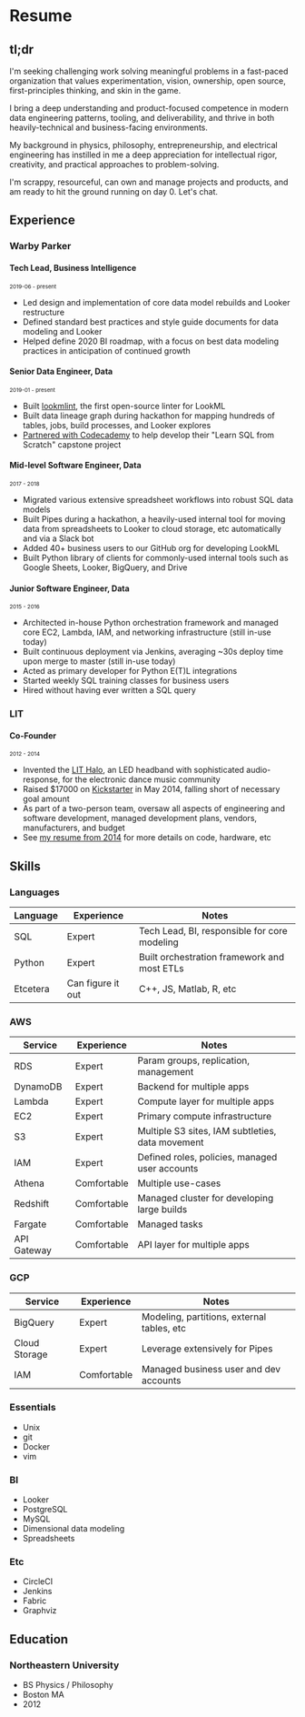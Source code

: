 # Resume

## tl;dr

I'm seeking challenging work solving meaningful problems in a fast-paced organization that values experimentation, vision, ownership, open source, first-principles thinking, and skin in the game.

I bring a deep understanding and product-focused competence in modern data engineering patterns, tooling, and deliverability, and thrive in both heavily-technical and business-facing environments.

My background in physics, philosophy, entrepreneurship, and electrical engineering has instilled in me a deep appreciation for intellectual rigor, creativity, and practical approaches to problem-solving.

I'm scrappy, resourceful, can own and manage projects and products, and am ready to hit the ground running on day 0. Let's chat.

## Experience

### Warby Parker

#### Tech Lead, Business Intelligence

<p style="font-size:.6rem;">2019-06 - present</p>

- Led design and implementation of core data model rebuilds and Looker restructure
- Defined standard best practices and style guide documents for data modeling and Looker
- Helped define 2020 BI roadmap, with a focus on best data modeling practices in anticipation of continued growth

#### Senior Data Engineer, Data

<p style="font-size:.6rem;">2019-01 - present</p>

- Built [lookmlint](https://github.com/warbyparker/lookmlint), the first open-source linter for LookML
- Built data lineage graph during hackathon for mapping hundreds of tables, jobs, build processes, and Looker explores
- [Partnered with Codecademy](https://news.codecademy.com/data-engineer-warby-parker/) to help develop their "Learn SQL from Scratch" capstone project


#### Mid-level Software Engineer, Data

<p style="font-size:.6rem;">2017 - 2018</p>

- Migrated various extensive spreadsheet workflows into robust SQL data models
- Built Pipes during a hackathon, a heavily-used internal tool for moving data from spreadsheets to Looker to cloud storage, etc automatically and via a Slack bot
- Added 40+ business users to our GitHub org for developing LookML
- Built Python library of clients for commonly-used internal tools such as Google Sheets, Looker, BigQuery, and Drive

#### Junior Software Engineer, Data

<p style="font-size:.6rem;">2015 - 2016</p>

- Architected in-house Python orchestration framework and managed core EC2, Lambda, IAM, and networking infrastructure (still in-use today)
- Built continuous deployment via Jenkins, averaging ~30s deploy time upon merge to master (still in-use today)
- Acted as primary developer for Python E(T)L integrations
- Started weekly SQL training classes for business users
- Hired without having ever written a SQL query

### LIT

#### Co-Founder

<p style="font-size:.6rem;">2012 - 2014</p>

- Invented the [LIT Halo](https://web.archive.org/web/20141202233518/http://litlitlit.com/), an LED headband with sophisticated audio-response, for the electronic dance music community
- Raised $17000 on [Kickstarter](https://www.kickstarter.com/projects/litlitlit/halo-rave-gear-revolutionized) in May 2014, falling short of necessary goal amount
- As part of a two-person team, oversaw all aspects of engineering and software development, managed development plans, vendors, manufacturers, and budget
- See [my resume from 2014](https://web.archive.org/web/20150130070105/http://ryantuck.io/resume/) for more details on code, hardware, etc


## Skills

### Languages

| Language | Experience | Notes |
| --- | --- | --- |
| SQL | Expert | Tech Lead, BI, responsible for core modeling |
| Python | Expert | Built orchestration framework and most ETLs |
| Etcetera | Can figure it out | C++, JS, Matlab, R, etc |


### AWS

| Service | Experience | Notes |
| --- | --- | --- |
| RDS | Expert | Param groups, replication, management |
| DynamoDB | Expert | Backend for multiple apps |
| Lambda | Expert | Compute layer for multiple apps |
| EC2 | Expert | Primary compute infrastructure |
| S3 | Expert | Multiple S3 sites, IAM subtleties, data movement |
| IAM | Expert | Defined roles, policies, managed user accounts |
| Athena | Comfortable | Multiple use-cases |
| Redshift | Comfortable | Managed cluster for developing large builds |
| Fargate | Comfortable | Managed tasks |
| API Gateway | Comfortable | API layer for multiple apps|



### GCP

| Service | Experience | Notes |
| --- | --- | --- |
| BigQuery | Expert | Modeling, partitions, external tables, etc |
| Cloud Storage | Expert | Leverage extensively for Pipes |
| IAM | Comfortable | Managed business user and dev accounts |


### Essentials

- Unix
- git
- Docker
- vim

### BI

- Looker
- PostgreSQL
- MySQL
- Dimensional data modeling
- Spreadsheets

### Etc

- CircleCI
- Jenkins
- Fabric
- Graphviz



## Education

### Northeastern University

- BS Physics / Philosophy
- Boston MA
- 2012
